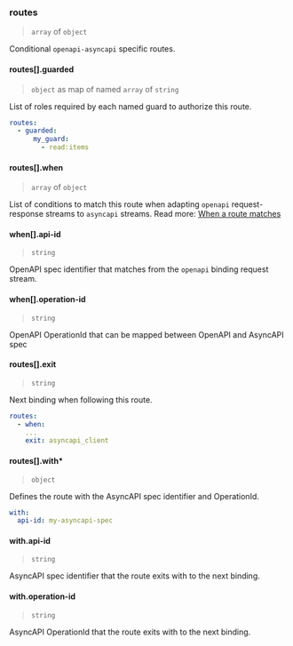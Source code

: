 ### routes

> `array` of `object`

Conditional `openapi-asyncapi` specific routes.

#### routes[].guarded

> `object` as map of named `array` of `string`

List of roles required by each named guard to authorize this route.

```yaml
routes:
  - guarded:
      my_guard:
        - read:items
```

#### routes[].when

> `array` of `object`

List of conditions to match this route when adapting `openapi` request-response streams to `asyncapi` streams.
Read more: [When a route matches](/concepts/protocol/README.md#when-a-route-matches)

#### when[].api-id

> `string`

OpenAPI spec identifier that matches from the `openapi` binding request stream.

#### when[].operation-id

> `string`

OpenAPI OperationId that can be mapped between OpenAPI and AsyncAPI spec

#### routes[].exit

> `string`

Next binding when following this route.

```yaml
routes:
  - when:
    ...
    exit: asyncapi_client
```

#### routes[].with\*

> `object`

Defines the route with the AsyncAPI spec identifier and OperationId.

```yaml
with:
  api-id: my-asyncapi-spec
```

#### with.api-id

> `string`

AsyncAPI spec identifier that the route exits with to the next binding.

#### with.operation-id

> `string`

AsyncAPI OperationId that the route exits with to the next binding.
